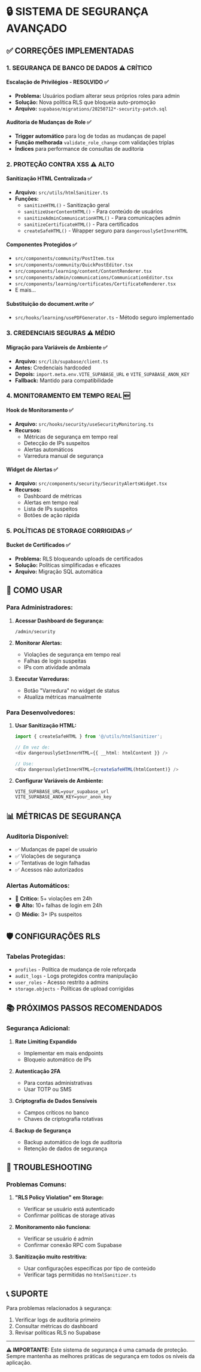 # 🔒 SISTEMA DE SEGURANÇA AVANÇADO

## ✅ CORREÇÕES IMPLEMENTADAS

### 1. **SEGURANÇA DE BANCO DE DADOS** ⚠️ CRÍTICO

#### Escalação de Privilégios - RESOLVIDO ✅
- **Problema:** Usuários podiam alterar seus próprios roles para admin
- **Solução:** Nova política RLS que bloqueia auto-promoção
- **Arquivo:** `supabase/migrations/20250712*-security-patch.sql`

#### Auditoria de Mudanças de Role ✅
- **Trigger automático** para log de todas as mudanças de papel
- **Função melhorada** `validate_role_change` com validações triplas
- **Índices** para performance de consultas de auditoria

### 2. **PROTEÇÃO CONTRA XSS** ⚠️ ALTO

#### Sanitização HTML Centralizada ✅
- **Arquivo:** `src/utils/htmlSanitizer.ts`
- **Funções:**
  - `sanitizeHTML()` - Sanitização geral
  - `sanitizeUserContentHTML()` - Para conteúdo de usuários
  - `sanitizeAdminCommunicationHTML()` - Para comunicações admin
  - `sanitizeCertificateHTML()` - Para certificados
  - `createSafeHTML()` - Wrapper seguro para `dangerouslySetInnerHTML`

#### Componentes Protegidos ✅
- `src/components/community/PostItem.tsx`
- `src/components/community/QuickPostEditor.tsx`
- `src/components/learning/content/ContentRenderer.tsx`
- `src/components/admin/communications/CommunicationEditor.tsx`
- `src/components/learning/certificates/CertificateRenderer.tsx`
- E mais...

#### Substituição do document.write ✅
- `src/hooks/learning/usePDFGenerator.ts` - Método seguro implementado

### 3. **CREDENCIAIS SEGURAS** ⚠️ MÉDIO

#### Migração para Variáveis de Ambiente ✅
- **Arquivo:** `src/lib/supabase/client.ts`
- **Antes:** Credenciais hardcoded
- **Depois:** `import.meta.env.VITE_SUPABASE_URL` e `VITE_SUPABASE_ANON_KEY`
- **Fallback:** Mantido para compatibilidade

### 4. **MONITORAMENTO EM TEMPO REAL** 🆕

#### Hook de Monitoramento ✅
- **Arquivo:** `src/hooks/security/useSecurityMonitoring.ts`
- **Recursos:**
  - Métricas de segurança em tempo real
  - Detecção de IPs suspeitos
  - Alertas automáticos
  - Varredura manual de segurança

#### Widget de Alertas ✅
- **Arquivo:** `src/components/security/SecurityAlertsWidget.tsx`
- **Recursos:**
  - Dashboard de métricas
  - Alertas em tempo real
  - Lista de IPs suspeitos
  - Botões de ação rápida

### 5. **POLÍTICAS DE STORAGE CORRIGIDAS** ✅

#### Bucket de Certificados ✅
- **Problema:** RLS bloqueando uploads de certificados
- **Solução:** Políticas simplificadas e eficazes
- **Arquivo:** Migração SQL automática

## 🚀 COMO USAR

### Para Administradores:

1. **Acessar Dashboard de Segurança:**
   ```
   /admin/security
   ```

2. **Monitorar Alertas:**
   - Violações de segurança em tempo real
   - Falhas de login suspeitas
   - IPs com atividade anômala

3. **Executar Varreduras:**
   - Botão "Varredura" no widget de status
   - Atualiza métricas manualmente

### Para Desenvolvedores:

1. **Usar Sanitização HTML:**
   ```typescript
   import { createSafeHTML } from '@/utils/htmlSanitizer';
   
   // Em vez de:
   <div dangerouslySetInnerHTML={{ __html: htmlContent }} />
   
   // Use:
   <div dangerouslySetInnerHTML={createSafeHTML(htmlContent)} />
   ```

2. **Configurar Variáveis de Ambiente:**
   ```env
   VITE_SUPABASE_URL=your_supabase_url
   VITE_SUPABASE_ANON_KEY=your_anon_key
   ```

## 📊 MÉTRICAS DE SEGURANÇA

### Auditoria Disponível:
- ✅ Mudanças de papel de usuário
- ✅ Violações de segurança
- ✅ Tentativas de login falhadas
- ✅ Acessos não autorizados

### Alertas Automáticos:
- 🔴 **Crítico:** 5+ violações em 24h
- 🟠 **Alto:** 10+ falhas de login em 24h
- 🟡 **Médio:** 3+ IPs suspeitos

## 🛡️ CONFIGURAÇÕES RLS

### Tabelas Protegidas:
- `profiles` - Política de mudança de role reforçada
- `audit_logs` - Logs protegidos contra manipulação
- `user_roles` - Acesso restrito a admins
- `storage.objects` - Políticas de upload corrigidas

## 📚 PRÓXIMOS PASSOS RECOMENDADOS

### Segurança Adicional:
1. **Rate Limiting Expandido**
   - Implementar em mais endpoints
   - Bloqueio automático de IPs

2. **Autenticação 2FA**
   - Para contas administrativas
   - Usar TOTP ou SMS

3. **Criptografia de Dados Sensíveis**
   - Campos críticos no banco
   - Chaves de criptografia rotativas

4. **Backup de Segurança**
   - Backup automático de logs de auditoria
   - Retenção de dados de segurança

## 🔧 TROUBLESHOOTING

### Problemas Comuns:

1. **"RLS Policy Violation" em Storage:**
   - Verificar se usuário está autenticado
   - Confirmar políticas de storage ativas

2. **Monitoramento não funciona:**
   - Verificar se usuário é admin
   - Confirmar conexão RPC com Supabase

3. **Sanitização muito restritiva:**
   - Usar configurações específicas por tipo de conteúdo
   - Verificar tags permitidas no `htmlSanitizer.ts`

## 📞 SUPORTE

Para problemas relacionados à segurança:
1. Verificar logs de auditoria primeiro
2. Consultar métricas do dashboard
3. Revisar políticas RLS no Supabase

---

**⚠️ IMPORTANTE:** Este sistema de segurança é uma camada de proteção. Sempre mantenha as melhores práticas de segurança em todos os níveis da aplicação.